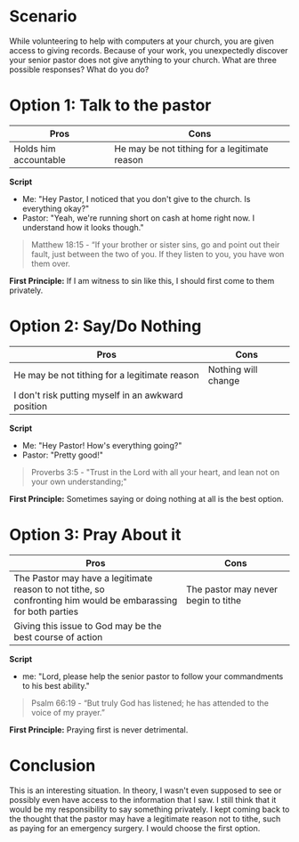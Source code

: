 # Scenario
While volunteering to help with computers at your church, you are given access to giving records. Because of your work, you unexpectedly discover your senior pastor does not give anything to your church. What are three possible responses? What do you do?

# Option 1: Talk to the pastor
| **Pros**       | **Cons**       | 
| ---------------| ---------------| 
| Holds him accountable | He may be not tithing for a legitimate reason | 


**Script**
- Me: "Hey Pastor, I noticed that you don't give to the church. Is everything okay?"
- Pastor: "Yeah, we're running short on cash at home right now. I understand how it looks though."

> Matthew 18:15 - “If your brother or sister sins, go and point out their fault, just between the two of you. If they listen to you, you have won them over.

**First Principle:**
If I am witness to sin like this, I should first come to them privately.

# Option 2: Say/Do Nothing

| **Pros**       | **Cons**       | 
| ---------------| ---------------| 
| He may be not tithing for a legitimate reason | Nothing will change | 
| I don't risk putting myself in an awkward position |  |


**Script**
- Me: "Hey Pastor! How's everything going?"
- Pastor: "Pretty good!"

> Proverbs 3:5 - "Trust in the Lord with all your heart, and lean not on your own understanding;"

**First Principle:**
Sometimes saying or doing nothing at all is the best option.

# Option 3: Pray About it 

| **Pros**       | **Cons**       | 
| ---------------| ---------------| 
| The Pastor may have a legitimate reason to not tithe, so <br />confronting him would be embarassing for both parties | The pastor may never begin to tithe | 
| Giving this issue to God may be the best course of action|  |


**Script**
- me: "Lord, please help the senior pastor to follow your commandments to his best ability."

> Psalm 66:19 - “But truly God has listened; he has attended to the voice of my prayer.”

**First Principle:**
Praying first is never detrimental.

# Conclusion
This is an interesting situation. In theory, I wasn't even supposed to see or possibly even have access to the information that I saw. I still think that it would be my responsibility to say something privately. I kept coming back to the thought that the pastor may have a legitimate reason not to tithe, such as paying for an emergency surgery. I would choose the first option.
